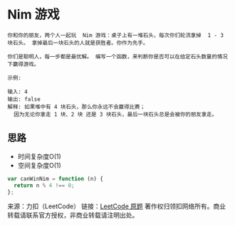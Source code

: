 # Nim 游戏

```text
你和你的朋友，两个人一起玩  Nim 游戏：桌子上有一堆石头，每次你们轮流拿掉  1 - 3 块石头。 拿掉最后一块石头的人就是获胜者。你作为先手。

你们是聪明人，每一步都是最优解。 编写一个函数，来判断你是否可以在给定石头数量的情况下赢得游戏。

示例:

输入: 4
输出: false
解释: 如果堆中有 4 块石头，那么你永远不会赢得比赛；
  因为无论你拿走 1 块、2 块 还是 3 块石头，最后一块石头总是会被你的朋友拿走。
```

## 思路

* 时间复杂度O(1)
* 空间复杂度O(1)

```js
var canWinNim = function (n) {
  return n % 4 !== 0;
};
```

来源：力扣（LeetCode）
链接：[LeetCode 原题](https://leetcode-cn.com/problems/nim-game)
著作权归领扣网络所有。商业转载请联系官方授权，非商业转载请注明出处。

